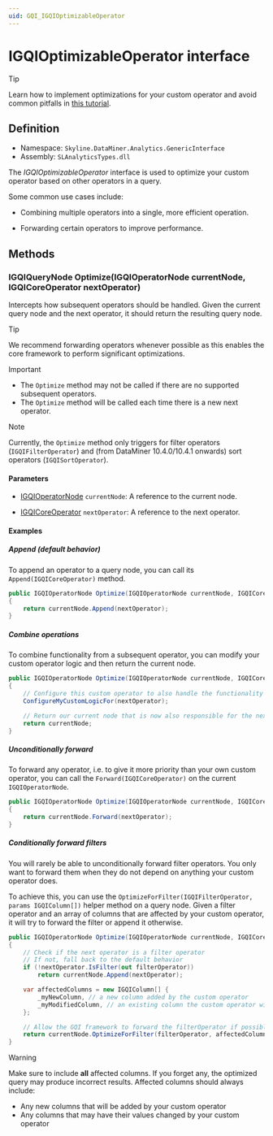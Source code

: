 ```yaml
---
uid: GQI_IGQIOptimizableOperator
---
```


# IGQIOptimizableOperator interface

> [!TIP]
> Learn how to implement optimizations for your custom operator and avoid common pitfalls in [this tutorial](xref:Custom_Operator_Tutorial).

## Definition

- Namespace: `Skyline.DataMiner.Analytics.GenericInterface`
- Assembly: `SLAnalyticsTypes.dll`

The *IGQIOptimizableOperator* interface is used to optimize your custom operator based on other operators in a query.

Some common use cases include:

- Combining multiple operators into a single, more efficient operation.

- Forwarding certain operators to improve performance.

## Methods

### IGQIQueryNode Optimize(IGQIOperatorNode currentNode, IGQICoreOperator nextOperator)

Intercepts how subsequent operators should be handled. Given the current query node and the next operator, it should return the resulting query node.

> [!TIP]
> We recommend forwarding operators whenever possible as this enables the core framework to perform significant optimizations.

> [!IMPORTANT]
>
> - The `Optimize` method may not be called if there are no supported subsequent operators.
> - The `Optimize` method will be called each time there is a new next operator.

> [!NOTE]
> Currently, the `Optimize` method only triggers for filter operators (`IGQIFilterOperator`) and (from DataMiner 10.4.0/10.4.1 onwards<!-- RN 37806 -->) sort operators (`IGQISortOperator`).

#### Parameters

- [IGQIOperatorNode](xref:GQI_IGQIOperatorNode) `currentNode`: A reference to the current node.

- [IGQICoreOperator](xref:GQI_IGQICoreOperator) `nextOperator`: A reference to the next operator.

#### Examples

##### Append (default behavior)

To append an operator to a query node, you can call its `Append(IGQICoreOperator)` method.

```csharp
public IGQIOperatorNode Optimize(IGQIOperatorNode currentNode, IGQICoreOperator nextOperator)
{
    return currentNode.Append(nextOperator);
}
```

##### Combine operations

To combine functionality from a subsequent operator, you can modify your custom operator logic and then return the current node.

```csharp
public IGQIOperatorNode Optimize(IGQIOperatorNode currentNode, IGQICoreOperator nextOperator)
{
    // Configure this custom operator to also handle the functionality of the next operator
    ConfigureMyCustomLogicFor(nextOperator);

    // Return our current node that is now also responsible for the next operation
    return currentNode;
}
```

##### Unconditionally forward

To forward any operator, i.e. to give it more priority than your own custom operator, you can call the `Forward(IGQICoreOperator)` on the current `IGQIOperatorNode`.

```csharp
public IGQIOperatorNode Optimize(IGQIOperatorNode currentNode, IGQICoreOperator nextOperator)
{
    return currentNode.Forward(nextOperator);
}
```

##### Conditionally forward filters

You will rarely be able to unconditionally forward filter operators. You only want to forward them when they do not depend on anything your custom operator does.

To achieve this, you can use the `OptimizeForFilter(IGQIFilterOperator, params IGQIColumn[])` helper method on a query node.
Given a filter operator and an array of columns that are affected by your custom operator, it will try to forward the filter or append it otherwise.

```csharp
public IGQIOperatorNode Optimize(IGQIOperatorNode currentNode, IGQICoreOperator nextOperator)
{
    // Check if the next operator is a filter operator
    // If not, fall back to the default behavior
    if (!nextOperator.IsFilter(out filterOperator))
        return currentNode.Append(nextOperator);

    var affectedColumns = new IGQIColumn[] {
        _myNewColumn, // a new column added by the custom operator
        _myModifiedColumn, // an existing column the custom operator will modify
    };

    // Allow the GQI framework to forward the filterOperator if possible
    return currentNode.OptimizeForFilter(filterOperator, affectedColumns);
}
```

> [!WARNING]
> Make sure to include **all** affected columns.
> If you forget any, the optimized query may produce incorrect results.
> Affected columns should always include:
>
> - Any new columns that will be added by your custom operator
> - Any columns that may have their values changed by your custom operator
